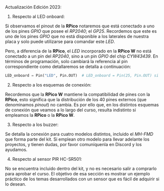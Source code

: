 Actualización Edición 2023: 

1. Respecto al LED onboard:

Si observamos el pinout de la **RPico** notaremos que está conectado a uno de los pines *GPIO* que posee el *RP2040*; el *GP25*. Recordemos que este es uno de los pines *GPIO* que no está disponible a los laterales de nuestra placa y solo puede utilizarse para comandar este *LED*. 

Pero, a diferencia de la **RPico**, el *LED* incorporado en la **RPico W** no está conectado a un pin del *RP2040*, sino a un pin *GPIO* del chip *CYW43439*. En términos de programación, solo cambiará la referencia al pin correspondiente como detallaremos se detalla a continuación:

```python
LED_onboard = Pin("LED", Pin.OUT)  # LED_onboard = Pin(25, Pin.OUT) si empleamos la RPico
```

2. Respecto a los esquemas de conexión:

Recordemos que la **RPico W** mantiene la compatibilidad de pines con la **RPico**, esto significa que la distribución de los 40 pines externos (que denominamos *pinout*) no cambia. Es por ello que, en los distintos esquemas de conexión que veamos a lo largo del curso, resulta indistinto si empleamos la **RPico** o la **RPico W**.

3. Respecto a los buzzer:

Se detalla la conexión para cuatro modelos distintos, incluido el *MH-FMD* que forma parte del kit. Si emplean otro modelo para llevar adelante los proyectos, y tienen dudas, por favor comuníquenla en Discord y los ayudamos.

4. Respecto al sensor PIR HC-SR501:

No se encuentra incluido dentro del kit, y no es necesario salir a comprarlo para aprobar el curso. El objetivo de esa sección es mostrar un ejemplo práctico de los temas desarrollados con un sensor que es fácil de adquirir si lo desean.